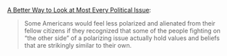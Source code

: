 [A Better Way to Look at Most Every Political Issue](https://www.theatlantic.com/politics/archive/2018/02/a-better-way-to-look-at-most-every-political-issue/552752):

<blockquote>Some Americans would feel less polarized and alienated from their fellow citizens if they recognized that some of the people fighting on “the other side” of a polarizing issue actually hold values and beliefs that are strikingly similar to their own.</blockquote>